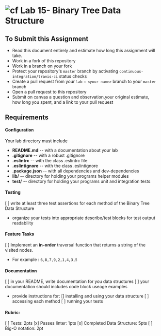 ![cf](http://i.imgur.com/7v5ASc8.png) Lab 15- Binary Tree Data Structure
====
## To Submit this Assignment
* Read this document entirely and estimate how long this assignment will take.
* Work in a fork of this repository
* Work in a branch on your fork
* Protect your repository's `master` branch by activating `continuous-integration/travis-ci` status checks
* Create a pull request from your `lab` + `<your name>` branch to your `master` branch
* Open a pull request to this repository
* Submit on canvas a question and observation,your original estimate, how long you spent, and a link to your pull request

## Requirements
#### Configuration
<!-- list of files, configurations, tools, etc that are required -->
  Your lab directory must include
  * **README.md** -- with a documentation about your lab
  * **.gitignore** -- with a robust .gitignore
  * **.eslintrc** -- with the class .eslintrc file
  * **.eslintignore** -- with the class .eslintignore
  * **.package.json** -- with all dependencies and dev-dependencies
  * **lib/** -- directory for holding your programs helper modules
  * **__test__/** -- directory for holding your programs unit and integration tests
  
#### Testing
[ ] write at least three test assertions for each method of the Binary Tree Data Structure
* organize your tests into appropriate describe/test blocks for test output readability

#### Feature Tasks  
[ ] Implement an **in-order** traversal function that returns a string of the visited nodes.
  * For example : `6,8,7,9,2,1,4,3,5`

####  Documentation
  [ ] in your README, write documentation for you data structures
  [ ] your documentation should includes code block useage examples
  * provide instructions for:
    [] installing and using your data structure
    [ ] accessing each method
    [ ] running your tests

#### Rubric:
  [ ] Tests: 2pts
  [x] Passes linter: 1pts
  [x] Completed Data Structure: 5pts
  [ ] Big-O notation: 2pt
